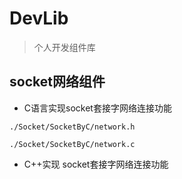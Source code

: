 # DevLib

> 个人开发组件库

## socket网络组件

- C语言实现socket套接字网络连接功能

` ./Socket/SocketByC/network.h `

` ./Socket/SocketByC/network.c `

- C++实现 socket套接字网络连接功能


